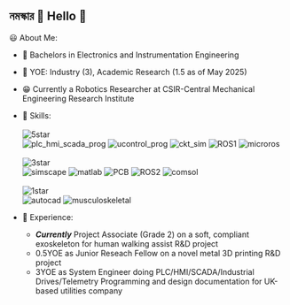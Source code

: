 ## নমস্কার :pray: Hello :raising_hand:

:smiley: About Me:
- :green_book: Bachelors in Electronics and Instrumentation Engineering
- :calendar: YOE: Industry (3), Academic Research (1.5 as of May 2025)
- :grin: Currently a Robotics Researcher at CSIR-Central Mechanical Engineering Research Institute
- :hammer: Skills: </br></br>
  ![5star](https://img.shields.io/badge/*****-green)</br>
  ![plc_hmi_scada_prog](https://img.shields.io/badge/PLC_HMI_SCADA_Programming_(IEC61131)-lightgreen)
  ![ucontrol_prog](https://img.shields.io/badge/Microcontroller_Programming-lightgreen)
  ![ckt_sim](https://img.shields.io/badge/Circuit_Simulation-lightgreen)
  ![ROS1](https://img.shields.io/badge/ROS1-lightgreen)
  ![microros](https://img.shields.io/badge/microros-lightgreen)
  </br></br>
  ![3star](https://img.shields.io/badge/***-yellow)</br>
  ![simscape](https://img.shields.io/badge/Simscape_Electrical-lightyellow)
  ![matlab](https://img.shields.io/badge/MATLAB-lightyellow)
  ![PCB](https://img.shields.io/badge/PCB_Design-lightyellow)
  ![ROS2](https://img.shields.io/badge/ROS2-lightyellow)
  ![comsol](https://img.shields.io/badge/COMSOL_Multiphysics-lightyellow)
  </br></br>
  ![1star](https://img.shields.io/badge/*-red)</br>
  ![autocad](https://img.shields.io/badge/Autocad-pink)
  ![musculoskeletal](https://img.shields.io/badge/Musculoskeletal_Modelling-pink)

- 🧠 Experience:
  - ***Currently*** Project Associate (Grade 2) on a soft, compliant exoskeleton for human walking assist R&D project
  - 0.5YOE as Junior Reseach Fellow on a novel metal 3D printing R&D project
  - 3YOE as System Engineer doing PLC/HMI/SCADA/Industrial Drives/Telemetry Programming and design documentation for UK-based utilities company

